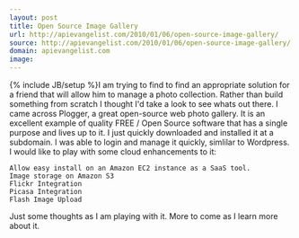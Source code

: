 ```yaml
---
layout: post
title: Open Source Image Gallery
url: http://apievangelist.com/2010/01/06/open-source-image-gallery/
source: http://apievangelist.com/2010/01/06/open-source-image-gallery/
domain: apievangelist.com
image: 
---
```

{% include JB/setup %}I am trying to find to find an appropriate solution for a friend that will allow him to manage a photo collection. Rather than build something from scratch I thought I'd take a look to see whats out there.
I came across Plogger, a great open-source web photo gallery.
It is an excellent example of quality FREE / Open Source software that has a single purpose and lives up to it.
I just quickly downloaded and installed it at a subdomain. I was able to login and manage it quickly, simlilar to Wordpress.
I would like to play with some cloud enhancements to it:

	Allow easy install on an Amazon EC2 instance as a SaaS tool.
	Image storage on Amazon S3
	Flickr Integration
	Picasa Integration
	Flash Image Upload

Just some thoughts as I am playing with it. More to come as I learn more about it.

